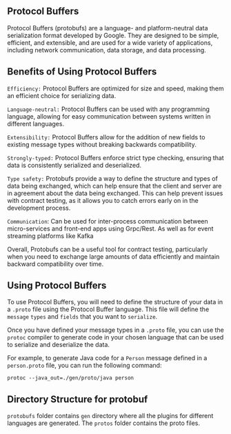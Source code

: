 ## Protocol Buffers
Protocol Buffers (protobufs) are a language- and platform-neutral data serialization format developed by Google. They are designed to be simple, efficient, and extensible, and are used for a wide variety of applications, including network communication, data storage, and data processing.

## Benefits of Using Protocol Buffers
`Efficiency:` Protocol Buffers are optimized for size and speed, making them an efficient choice for serializing data.

`Language-neutral:` Protocol Buffers can be used with any programming language, allowing for easy communication between systems written in different languages.

`Extensibility:` Protocol Buffers allow for the addition of new fields to existing message types without breaking backwards compatibility.

`Strongly-typed:` Protocol Buffers enforce strict type checking, ensuring that data is consistently serialized and deserialized.

`Type safety:` Protobufs provide a way to define the structure and types of data being exchanged, which can help ensure that the client and server are in agreement about the data being exchanged. This can help prevent issues with contract testing, as it allows you to catch errors early on in the development process.

`Communication`: Can be used for inter-process communication between micro-services and front-end apps using Grpc/Rest. As well as for event streaming platforms like Kafka

Overall, Protobufs can be a useful tool for contract testing, particularly when you need to exchange large amounts of data efficiently and maintain backward compatibility over time.


## Using Protocol Buffers

To use Protocol Buffers, you will need to define the structure of your data in a `.proto` file using the Protocol Buffer language. This file will define the `message` `types` and `fields` that you want to `serialize`.

Once you have defined your message types in a `.proto` file, you can use the `protoc` compiler to generate code in your chosen language that can be used to serialize and deserialize the data.

For example, to generate Java code for a `Person` message defined in a `person.proto` file, you can run the following command:

``
protoc --java_out=./gen/proto/java person
``
## Directory Structure for protobuf

`protobufs` folder contains `gen` directory where all the plugins for different languages are generated. The `protos` folder contains the proto files.